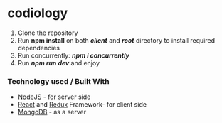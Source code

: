 # codiology
1. Clone the repository
2. Run <b>npm install</b> on both <b><i>client</i></b> and <b><i>root</i></b> directory to install required dependencies
3. Run concurrently: <b><i>npm i concurrently</i></b>
2. Run <b><i>npm run dev</i></b> and enjoy 
<h3>Technology used / Built With</h3>
<ul><li><a href="https://nodeframework.com/">NodeJS</a> - for server side</li>
<li><a href="https://reactjs.org/">React</a> and <a href="https://reduxframework.com/">Redux</a> Framework- for client side</li>
<li><a href="https://www.mongodb.com/">MongoDB</a> - as a server</li></ul>
